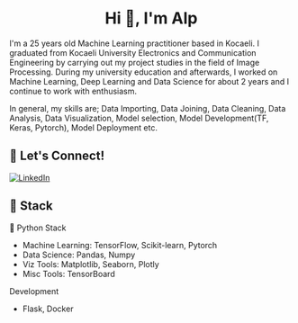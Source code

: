<h1 align="center">Hi 👋, I'm Alp</h1>


I'm a 25 years old Machine Learning practitioner based in Kocaeli. I graduated from Kocaeli University Electronics and Communication Engineering by carrying out my project studies in the field of Image Processing. During my university education and afterwards, I worked on Machine Learning, Deep Learning and Data Science for about 2 years and I continue to work with enthusiasm.

In general, my skills are; Data Importing, Data Joining, Data Cleaning, Data Analysis, Data Visualization, Model selection, Model Development(TF, Keras, Pytorch), Model Deployment etc.

## 🔗 Let's Connect!
<a href="https://www.linkedin.com/in/alparslantamer/" target="_blank"><img alt="LinkedIn" src="https://img.shields.io/badge/linkedin-%230077B5.svg?&style=for-the-badge&logo=linkedin&logoColor=white" /></a>

## 🔨 Stack 

🐍 Python Stack
- Machine Learning: TensorFlow, Scikit-learn, Pytorch
- Data Science: Pandas, Numpy
- Viz Tools: Matplotlib, Seaborn, Plotly
- Misc Tools: TensorBoard

Development
- Flask, Docker
